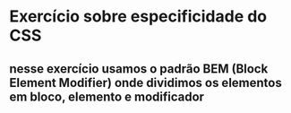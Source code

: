 # Exercício sobre especificidade do CSS

## nesse exercício usamos o padrão BEM (Block Element Modifier) onde dividimos os elementos em bloco, elemento e modificador
